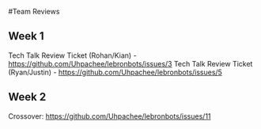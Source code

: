 #Team Reviews

## Week 1
Tech Talk Review Ticket (Rohan/Kian) - https://github.com/Uhpachee/lebronbots/issues/3
Tech Talk Review Ticket (Ryan/Justin) - https://github.com/Uhpachee/lebronbots/issues/5

## Week 2
Crossover: https://github.com/Uhpachee/lebronbots/issues/11